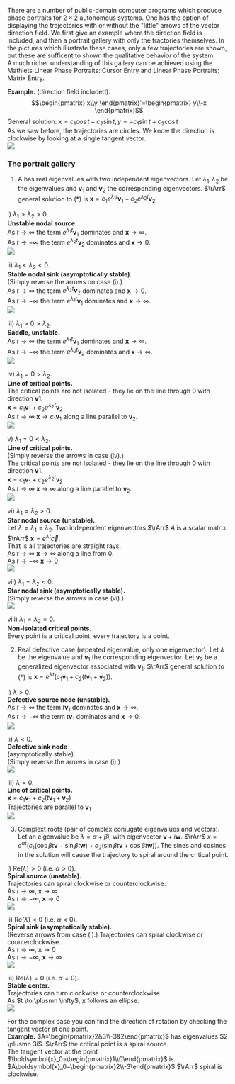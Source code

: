 There are a number of public-domain computer programs which produce phase portraits for $2 \times 2$ autonomous systems. One has the option of displaying the trajectories with or without the "little" arrows of the vector direction field. We first give an example where the direction field is included, and then a portrait gallery with only the tractories themselves. In the pictures which illustrate these cases, only a few trajectories are shown, but these are sufficent to shown the qualitative behavior of the system.  
A much richer understanding of this gallery can be achieved using the Mathlets Linear Phase Portraits: Cursor Entry and Linear Phase Portraits: Matrix Entry.

**Example.** (direction field included).
$$\begin{pmatrix}
x\\y
\end{pmatrix}'=\begin{pmatrix}
y\\-x
\end{pmatrix}$$
General solution: $x = c_1 \cos t + c_2 \sin t, y = -c_1 \sin t + c_2 \cos t$  
As we saw before, the trajectories are circles. We know the direction is clockwise by looking at a single tangent vector.  
![](pic350601.png)

### The portrait gallery
1. A has real eigenvalues with two independent eigenvectors. Let $\lambda_1, \lambda_2$ be the eigenvalues and $\boldsymbol{v}_1$ and $\boldsymbol{v}_2$ the corresponding eigenvectors. $\rArr$ general solution to (*) is $\boldsymbol{x}=c_1e^{\lambda_1t}\boldsymbol{v}_1+c_2e^{\lambda_2t}\boldsymbol{v}_2$

i) $\lambda_1 > \lambda_2 > 0$.  
**Unstable nodal source**.  
As $t \to \infty$ the term $e^{\lambda_1t}\boldsymbol{v}_1$ dominates and $\boldsymbol{x} \to \infty$.  
As $t \to -\infty$ the term $e^{\lambda_2t}\boldsymbol{v}_2$ dominates and $\boldsymbol{x} \to 0$.  
![](pic350602.png)

ii) $\lambda_1 < \lambda_2 < 0$.  
**Stable nodal sink (asymptotically stable)**.  
(Simply reverse the arrows on case (i).)  
As $t \to \infty$ the term $e^{\lambda_2t}\boldsymbol{v}_2$ dominates and $\boldsymbol{x} \to 0$.  
As $t \to -\infty$ the term $e^{\lambda_1t}\boldsymbol{v}_1$ dominates and $\boldsymbol{x} \to \infty$.  
![](pic350603.png)

iii) $\lambda_1 > 0 > \lambda_2$.  
**Saddle, unstable.**  
As $t \to \infty$ the term $e^{\lambda_1t}\boldsymbol{v}_1$ dominates and $\boldsymbol{x} \to \infty$.  
As $t \to -\infty$ the term $e^{\lambda_2t}\boldsymbol{v}_2$ dominates and $\boldsymbol{x} \to \infty$.  
![](pic350604.png)  

iv) $\lambda_1 = 0 > \lambda_2$.  
**Line of critical points.**  
The critical points are not isolated - they lie on the line through 0 with direction $\boldsymbol{v}1$.  
$\boldsymbol{x}=c_1\boldsymbol{v}_1+c_2e^{\lambda_2t}\boldsymbol{v}_2$  
As $t \to \infty$ $\boldsymbol{x} \to c_1\boldsymbol{v}_1$ along a line parallel to $\boldsymbol{v}_2$.  
![](pic350605.png)

v) $\lambda_1 = 0 < \lambda_2$.  
**Line of critical points.**  
(Simply reverse the arrows in case (iv).)  
The critical points are not isolated - they lie on the line through 0 with direction $\boldsymbol{v}1$.  
$\boldsymbol{x}=c_1\boldsymbol{v}_1+c_2e^{\lambda_2t}\boldsymbol{v}_2$  
As $t \to \infty$ $\boldsymbol{x} \to \infty$ along a line parallel to $\boldsymbol{v}_2$.  
![](pic350606.png)

vi) $\lambda_1 = \lambda_2 > 0$.  
**Star nodal source (unstable).**  
Let $\lambda = \lambda_1 = \lambda_2$. Two independent eigenvectors $\rArr$ $A$ is a scalar matrix $\rArr$ $\boldsymbol{x} = e^{\lambda t}\overrightarrow{c}$.  
That is all trajectories are straight rays.  
As $t \to \infty$ $\boldsymbol{x} \to \infty$ along a line from 0.  
As $t \to -\infty$ $\boldsymbol{x} \to 0$  
![](pic350607.png)

vii) $\lambda_1 = \lambda_2 < 0$.  
**Star nodal sink (asymptotically stable).**  
(Simply reverse the arrows in case (vi).)  
![](pic350608.png)

viii) $\lambda_1 = \lambda_2 = 0$.  
**Non-isolated critical points.**  
Every point is a critical point, every trajectory is a point.

2. Real defective case (repeated eigenvalue, only one eigenvector). Let $λ$ be the eigenvalue and $\boldsymbol{v}_1$ the corresponding eigenvector. Let $\boldsymbol{v}_2$ be a generalized eigenvector associated with $\boldsymbol{v}_1$. $\rArr$ general solution to (*) is $\boldsymbol{x}=e^{\lambda t}(c_1\boldsymbol{v}_1+c_2(t\boldsymbol{v}_1+\boldsymbol{v}_2))$.

i) $\lambda > 0$.  
**Defective source node (unstable).**  
As $t \to \infty$ the term $t\boldsymbol{v}_1$ dominates and $\boldsymbol{x} \to \infty$.  
As $t \to -\infty$ the term $t\boldsymbol{v}_1$ dominates and $\boldsymbol{x} \to 0$.  
![](pic350609.png)

ii) $\lambda < 0$.  
**Defective sink node**  
(asymptotically stable).  
(Simply reverse the arrows in case (i).)  
![](pic350610.png)

iii) $\lambda = 0$.  
**Line of critical points.**  
$\boldsymbol{x}=c_1\boldsymbol{v}_1+c_2(t\boldsymbol{v}_1+\boldsymbol{v}_2)$  
Trajectories are parallel to $\boldsymbol{v}_1$  
![](pic350611.png)

3. Complext roots (pair of complex conjugate eigenvalues and vectors). Let an eigenvalue be $\lambda = \alpha + \beta i$, with eigenvector $\boldsymbol{v} + i\boldsymbol{w}$. $\rArr$ $x = e^{\alpha t}(c_1(\cos \beta t \boldsymbol{v} - \sin \beta t \boldsymbol{w}) + c_2(\sin \beta t \boldsymbol{v} + \cos \beta t \boldsymbol{w}))$. The sines and cosines in the solution will cause the trajectory to spiral around the critical point.

i) Re$(\lambda) > 0$ (i.e. $\alpha > 0$).  
**Spiral source (unstable).**  
Trajectories can spiral clockwise or counterclockwise.  
As $t \to \infty$, $\boldsymbol{x} \to \infty$  
As $t \to -\infty$, $\boldsymbol{x} \to 0$  
![](pic350612.png)

ii) Re$(\lambda) < 0$ (i.e. $\alpha < 0$).  
**Spiral sink (asymptotically stable).**  
(Reverse arrows from case (i).)
Trajectories can spiral clockwise or counterclockwise.  
As $t \to \infty$, $\boldsymbol{x} \to 0$  
As $t \to -\infty$, $\boldsymbol{x} \to \infty$  
![](pic350613.png)

iii) Re$(\lambda) = 0$ (i.e. $\alpha = 0$).  
**Stable center.**  
Trajectories can turn clockwise or counterclockwise.  
As $t \to \plusmn \infty$, $\boldsymbol{x}$ follows an ellipse.  
![](pic350614.png)

For the complex case you can find the direction of rotation by checking the tangent vector at one point.  
**Example.** $A=\begin{pmatrix}2&3\\-3&2\end{pmatrix}$ has eigenvalues $2 \plusmn 3i$. $\rArr$ the critical point is a spiral source.  
The tangent vector at the point $\boldsymbol{x}_0=\begin{pmatrix}1\\0\end{pmatrix}$ is $A\boldsymbol{x}_0=\begin{pmatrix}2\\-3\end{pmatrix}$ $\rArr$ spiral is clockwise.
